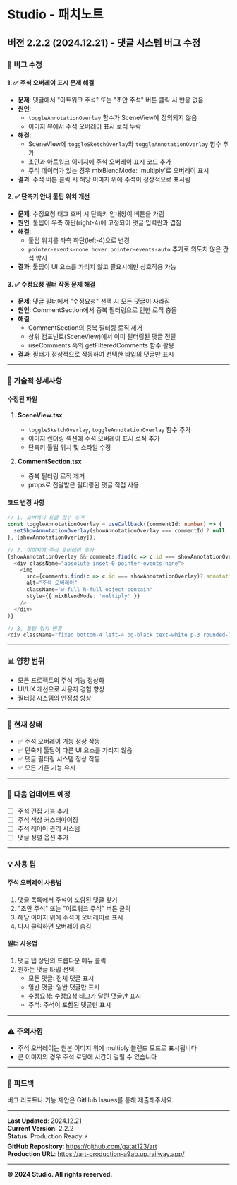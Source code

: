 # Studio - 패치노트

## 버전 2.2.2 (2024.12.21) - 댓글 시스템 버그 수정

### 🐛 버그 수정

#### 1. ✅ 주석 오버레이 표시 문제 해결
- **문제**: 댓글에서 "아트워크 주석" 또는 "초안 주석" 버튼 클릭 시 반응 없음
- **원인**: 
  - `toggleAnnotationOverlay` 함수가 SceneView에 정의되지 않음
  - 이미지 뷰에서 주석 오버레이 표시 로직 누락
- **해결**: 
  - SceneView에 `toggleSketchOverlay`와 `toggleAnnotationOverlay` 함수 추가
  - 초안과 아트워크 이미지에 주석 오버레이 표시 코드 추가
  - 주석 데이터가 있는 경우 mixBlendMode: 'multiply'로 오버레이 표시
- **결과**: 주석 버튼 클릭 시 해당 이미지 위에 주석이 정상적으로 표시됨

#### 2. ✅ 단축키 안내 툴팁 위치 개선
- **문제**: 수정요청 태그 호버 시 단축키 안내창이 버튼을 가림
- **원인**: 툴팁이 우측 하단(right-4)에 고정되어 댓글 입력란과 겹침
- **해결**: 
  - 툴팁 위치를 좌측 하단(left-4)으로 변경
  - `pointer-events-none hover:pointer-events-auto` 추가로 의도치 않은 간섭 방지
- **결과**: 툴팁이 UI 요소를 가리지 않고 필요시에만 상호작용 가능

#### 3. ✅ 수정요청 필터 작동 문제 해결
- **문제**: 댓글 필터에서 "수정요청" 선택 시 모든 댓글이 사라짐
- **원인**: CommentSection에서 중복 필터링으로 인한 로직 충돌
- **해결**: 
  - CommentSection의 중복 필터링 로직 제거
  - 상위 컴포넌트(SceneView)에서 이미 필터링된 댓글 전달
  - useComments 훅의 getFilteredComments 함수 활용
- **결과**: 필터가 정상적으로 작동하여 선택한 타입의 댓글만 표시

---

### 🔧 기술적 상세사항

#### 수정된 파일
1. **SceneView.tsx**
   - `toggleSketchOverlay`, `toggleAnnotationOverlay` 함수 추가
   - 이미지 렌더링 섹션에 주석 오버레이 표시 로직 추가
   - 단축키 툴팁 위치 및 스타일 수정

2. **CommentSection.tsx**
   - 중복 필터링 로직 제거
   - props로 전달받은 필터링된 댓글 직접 사용

#### 코드 변경 사항
```typescript
// 1. 오버레이 토글 함수 추가
const toggleAnnotationOverlay = useCallback((commentId: number) => {
  setShowAnnotationOverlay(showAnnotationOverlay === commentId ? null : commentId);
}, [showAnnotationOverlay]);

// 2. 이미지에 주석 오버레이 추가
{showAnnotationOverlay && comments.find(c => c.id === showAnnotationOverlay && c.imageType === 'sketch')?.annotationData && (
  <div className="absolute inset-0 pointer-events-none">
    <img
      src={comments.find(c => c.id === showAnnotationOverlay)?.annotationData}
      alt="주석 오버레이"
      className="w-full h-full object-contain"
      style={{ mixBlendMode: 'multiply' }}
    />
  </div>
)}

// 3. 툴팁 위치 변경
<div className="fixed bottom-4 left-4 bg-black text-white p-3 rounded-lg text-xs space-y-1 opacity-0 hover:opacity-100 transition-opacity pointer-events-none hover:pointer-events-auto">
```

---

### 📊 영향 범위
- 모든 프로젝트의 주석 기능 정상화
- UI/UX 개선으로 사용자 경험 향상
- 필터링 시스템의 안정성 향상

---

### 🎯 현재 상태
- ✅ 주석 오버레이 기능 정상 작동
- ✅ 단축키 툴팁이 다른 UI 요소를 가리지 않음
- ✅ 댓글 필터링 시스템 정상 작동
- ✅ 모든 기존 기능 유지

---

### 🔄 다음 업데이트 예정
- [ ] 주석 편집 기능 추가
- [ ] 주석 색상 커스터마이징
- [ ] 주석 레이어 관리 시스템
- [ ] 댓글 정렬 옵션 추가

---

### 💡 사용 팁

#### 주석 오버레이 사용법
1. 댓글 목록에서 주석이 포함된 댓글 찾기
2. "초안 주석" 또는 "아트워크 주석" 버튼 클릭
3. 해당 이미지 위에 주석이 오버레이로 표시
4. 다시 클릭하면 오버레이 숨김

#### 필터 사용법
1. 댓글 탭 상단의 드롭다운 메뉴 클릭
2. 원하는 댓글 타입 선택:
   - 모든 댓글: 전체 댓글 표시
   - 일반 댓글: 일반 댓글만 표시
   - 수정요청: 수정요청 태그가 달린 댓글만 표시
   - 주석: 주석이 포함된 댓글만 표시

---

### ⚠️ 주의사항
- 주석 오버레이는 원본 이미지 위에 multiply 블렌드 모드로 표시됩니다
- 큰 이미지의 경우 주석 로딩에 시간이 걸릴 수 있습니다

---

### 🙏 피드백
버그 리포트나 기능 제안은 GitHub Issues를 통해 제출해주세요.

---

**Last Updated**: 2024.12.21  
**Current Version**: 2.2.2  
**Status**: Production Ready ⚡  
**GitHub Repository**: https://github.com/gatat123/art  
**Production URL**: https://art-production-a9ab.up.railway.app/

---

**© 2024 Studio. All rights reserved.**